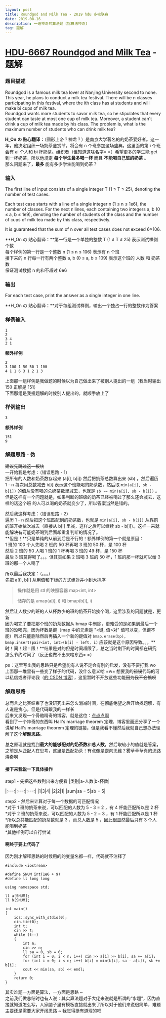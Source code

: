```yaml
---
layout: post
title: Roundgod and Milk Tea - 2019 hdu 多校联赛
date: 2019-08-16
description: 一道神奇的算法题【指算法神奇】
tag: 题解
---
```


# [HDU-6667 Roundgod and Milk Tea](http://acm.hdu.edu.cn/showproblem.php?pid=6667) - 题解

### 题目描述
Roundgod is a famous milk tea lover at Nanjing University second to none. This year, he plans to conduct a milk tea festival. There will be n classes participating in this festival, where the ith class has ai students and will make bi cups of milk tea.
<br>
Roundgod wants more students to savor milk tea, so he stipulates that every student can taste at most one cup of milk tea. Moreover, a student can't drink a cup of milk tea made by his class. The problem is, what is the maximum number of students who can drink milk tea?

**H_On の 贴心翻译：**（圆形上帝？神龙？）是南京大学著名的的奶茶爱好者。这一年，他决定组织一场奶茶鉴赏节。将会有 n 个班参加这场盛典，这里面的第 i 个班会有 ai 个人和 bi 杯奶茶。组织者（谁知道这啥名字= =）希望更多的学生能 get 到一杯奶茶，所以他规定 **每个学生最多喝一杯** 而且 **不能喝自己班的奶茶** 。<br>
那么问题来了，**最多** 能有多少学生能喝到奶茶？

### 输入
The first line of input consists of a single integer T (1 ≤ T ≤ 25), denoting the number of test cases.

Each test case starts with a line of a single integer n (1 ≤ n ≤ 1e6), the number of classes. For the next n lines, each containing two integers a, b (0 ≤ a, b ≤ 1e9), denoting the number of students of the class and the number of cups of milk tea made by this class, respectively.

It is guaranteed that the sum of n over all test cases does not exceed 6×106.

**H_On の 贴心翻译：**第一行是一个单独的整数 T (1 ≤ T ≤ 25) 表示测试样例个数<br>
每个样例的第一行是一个整数 n (1 ≤ n ≤ 106) 表示有 n 个班<br>
接下来的 n 行每一行有两个整数 a, b (0 ≤ a, b ≤ 109) 表示这个班的 人数 和 奶茶数<br>
保证测试数据 n 的和不超过 6e6

### 输出
For each test case, print the answer as a single integer in one line.

**H_On の 贴心翻译：**对于每组测试样例，输出一个独占一行的整数作为答案

### 样例输入
```
1
2
3 4
2 1
```
__额外样例__
```
2
3 100 1 50 50 1 100
4 1 1 6 3 1 2 1 3
```
上面那一组样例是我做题的时候以为自己做出来了被别人提出的一组（我当时输出 150 正解是 151）<br>
下面那组是我搜题解的时候别人提出的，就顺手放上了

### 样例输出
```
3
```
__额外样例__
```
151
9
```

### 解题思路 - 伪
~~建议先跳过这一板块~~<br>
一开始我是考虑：（错误思路 - 1）<br>
把所有的人数和奶茶数存起来 (a[i], b[i]) 然后把奶茶总数算出来 (sb) ，然后遍历 1 - n 每次用总数减去 b[i] 表示这个班能喝的奶茶数，然后取 `min(a[i], sb - b[i])` 的值从没有喝的总奶茶数里减去，也就是 `sb -= min(a[i], sb - b[i])` 。<br>
但是这样有一个问题就是，如果判断的班级的奶茶已经被喝过了那么还会减去，这样的话这个班 的人可以喝的奶茶就变少了，所以答案当然是错的。

然后我这样考虑：（错误思路 - 2）<br>
遍历 1 - n 然后把这个班匹配到的奶茶数，也就是 `min(a[i], sb - b[i])` 从靠前的班开始依次减去（直接从 b[i] 里减，这样之后可以继续 sb - b[i]）。这样一来就能解决有可能奶茶喝到后面却重复判断的情况了。<br>
**但是！**只是单纯的从前到后是不行的！额外样例的第一个就是原因：<br>
1 班的 100 个人先喝 2 班的 50 杯再喝 3 班的 50 杯，是 100 杯<br>
然后 2 班的 50 人喝 1 班的 1 杯再喝 3 班的 49 杯，是 150 杯<br>
最后 3 班莫得喝了。。。但其实如果 2 班喝 3 班的 50 杯，1 班的那一杯就可以给 3 班的那一个人喝了

所以最后我决定：（。。。）<br>
先把 a[i], b[i] 从用值和下标的方式组对并小到大排序
 > 操作就是用 stl 的映照容器 map<int, int>
 >
 > 储存的是 amap(a[i], i) 和 bmap(b[i], i)

然后让人数少的班的人从杯数少的班的奶茶开始挨个喝，这里涉及的问题就是，更新<br>
因为喝完了要把那个班的奶茶数据从 bmap 中删除，更难受的是如果到最后一个班的没喝完，因为杯数是键（map 中的元素是 "<键, 值>对" 值可以变，但键不能）所以只能删除然后再插入一个新的键值对 ``bmap.erase(bp), bmap.insert(pair<int, int>(b[i] - left, i)`` 应该就是这个原因导致。。。**时！间！超！限！**结果是对的但是时间超限了，总之当时剩下的时间都在研究怎么节约时间了（反正也做不出来啥东西= =）

ps：这里写出我的思路只是希望能有人说不定会有别的启发，没有不要打我 wo<br>
上面那一堆里有一些变了样子的代码，没什么意义哈 =w= 想要我的~~错误~~代码的可以私信或者评论我（[的 CSDN 博客](https://blog.csdn.net/qq_37504214/article/details/99684137)），这里暂时不开放这些功能~~因为我不会搞呗~~

### 解题思路
总而言之比赛结束了也没研究出来怎么消减时间，在彻底绝望之后开始找题解，有人说是贪心，但是代码跟我的一样长<br>
后来又发现一个骨骼精奇的博客，就是这位：[点点点啊](https://blog.csdn.net/chimchim04/article/details/99589863#comments)<br>
看到了一个神奇的东西叫 Hall's marriage theorem 定理，博客里面还分享了一个讲解 Hall's marriage theorem 定理的链接，但是我看不懂然后我就自己想办法理解了这个**解题思路**。

总之原理就是找到**最大的能够配对的奶茶数**和**总人数**，然后取较小的值就是答案，之前是从匹配人在思考，这里是匹配奶茶！有点像是逆向思维？~~雾草草草真的思路清奇啊~~

#### 接下来我说一下具体操作
step1 - 先把这些数列出来方便看
|类别|a-人数|b-杯数|

|:---:|:---:|:---:|
|1|3|4|
|2|2|1|
|sum|sa = 5|sb = 5|

step2 - 然后来计算对于每一个数据的可匹配情况<br>
*对于 1 班的奶茶来说，可以匹配的人数为 5 - 3 = 2 ，有 4 杯能匹配所以是 2 杯<br>
*对于 2 班的奶茶来说，可以匹配的人数为 5 - 2 = 3 ，有 1 杯能匹配所以是 1 杯<br>
*所以总共能匹配的奶茶数就是 3 ，而总人数是 5 ，因此很显然最后只有 3 个人能喝到奶茶<br>
*其他样例可以自行尝试

#### 啊终于要上代码了
因为刚才解释思路的时候用的的变量名都一样，代码就不注释了
```
#include <iostream>

#define SNUM int(1e6 + 9)
#define ll long long

using namespace std;

ll a[SNUM];
ll b[SNUM];

int main()
{
	ios::sync_with_stdio(0);
	cin.tie(0);
	int t;
	cin >> t;
	while (t--)
	{
		int n;
		cin >> n;
		ll sa = 0, sb = 0;
		for (int i = 0; i < n; i++) cin >> a[i] >> b[i], sa += a[i];
		for (int i = 0; i < n; i++) b[i] = min(b[i], sa - a[i]), sb += b[i];
		cout << min(sa, sb) << endl;
	}
	return 0;
}
```

其实难题一方面是算法，一方面是思路 ~ <br>
之前我们做总结时也有人说：其实算法题对于大佬来说就是所谓的“水题”，因为直接就知道怎么写，人家脑子里有模板直接就出来了所以对于他们来说很简单，难题主要还是需要大家开阔思路 ~ 我觉得挺有道理的吧
